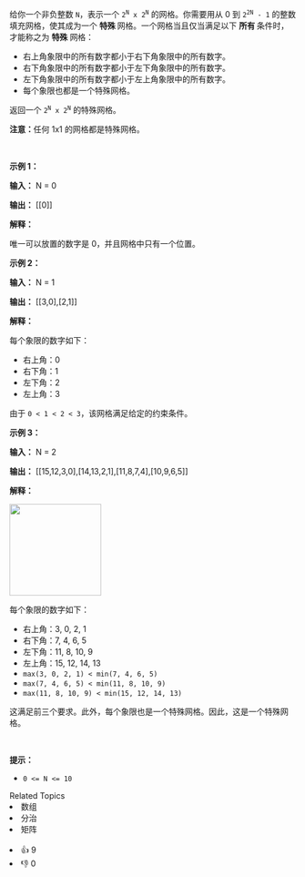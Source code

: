 <p>给你一个非负整数 <code><font face="monospace">N</font></code>，表示一个 <code>2<sup>N</sup> x 2<sup>N</sup></code> 的网格。你需要用从 0 到 <code>2<sup>2N</sup> - 1</code> 的整数填充网格，使其成为一个&nbsp;<strong>特殊&nbsp;</strong>网格。一个网格当且仅当满足以下&nbsp;<strong>所有&nbsp;</strong>条件时，才能称之为 <strong>特殊</strong> 网格：</p>

<ul> 
 <li>右上角象限中的所有数字都小于右下角象限中的所有数字。</li> 
 <li>右下角象限中的所有数字都小于左下角象限中的所有数字。</li> 
 <li>左下角象限中的所有数字都小于左上角象限中的所有数字。</li> 
 <li>每个象限也都是一个特殊网格。</li> 
</ul>

<p>返回一个&nbsp;<code>2<sup>N</sup> x 2<sup>N</sup></code>&nbsp;的特殊网格。</p>

<p><strong>注意：</strong>任何 1x1 的网格都是特殊网格。</p>

<p>&nbsp;</p>

<p><strong class="example">示例 1：</strong></p>

<div class="example-block"> 
 <p><strong>输入：</strong> <span class="example-io">N = 0</span></p> 
</div>

<p><strong>输出：</strong> <span class="example-io">[[0]]</span></p>

<p><strong>解释：</strong></p>

<p>唯一可以放置的数字是 0，并且网格中只有一个位置。</p>

<p><strong class="example">示例 2：</strong></p>

<div class="example-block"> 
 <p><strong>输入：</strong> <span class="example-io">N = 1</span></p> 
</div>

<p><strong>输出：</strong> <span class="example-io">[[3,0],[2,1]]</span></p>

<p><strong>解释：</strong></p>

<p>每个象限的数字如下：</p>

<ul> 
 <li>右上角：0</li> 
 <li>右下角：1</li> 
 <li>左下角：2</li> 
 <li>左上角：3</li> 
</ul>

<p>由于 <code>0 &lt; 1 &lt; 2 &lt; 3</code>，该网格满足给定的约束条件。</p>

<p><strong class="example">示例 3：</strong></p>

<div class="example-block"> 
 <p><strong>输入：</strong> <span class="example-io">N = 2</span></p> 
</div>

<p><strong>输出：</strong> <span class="example-io">[[15,12,3,0],[14,13,2,1],[11,8,7,4],[10,9,6,5]]</span></p>

<p><strong>解释：</strong></p>

<p><img alt="" src="https://pic.leetcode.cn/1746289512-jpANZH-4123example3p1drawio.png" style="width: 161px; height: 161px;" /></p>

<p>每个象限的数字如下：</p>

<ul> 
 <li>右上角：3, 0, 2, 1</li> 
 <li>右下角：7, 4, 6, 5</li> 
 <li>左下角：11, 8, 10, 9</li> 
 <li>左上角：15, 12, 14, 13</li> 
 <li><code>max(3, 0, 2, 1) &lt; min(7, 4, 6, 5)</code></li> 
 <li><code>max(7, 4, 6, 5) &lt; min(11, 8, 10, 9)</code></li> 
 <li><code>max(11, 8, 10, 9) &lt; min(15, 12, 14, 13)</code></li> 
</ul>

<p>这满足前三个要求。此外，每个象限也是一个特殊网格。因此，这是一个特殊网格。</p>

<p>&nbsp;</p>

<p><strong>提示：</strong></p>

<ul> 
 <li><code>0 &lt;= N &lt;= 10</code></li> 
</ul>

<div><div>Related Topics</div><div><li>数组</li><li>分治</li><li>矩阵</li></div></div><br><div><li>👍 9</li><li>👎 0</li></div>